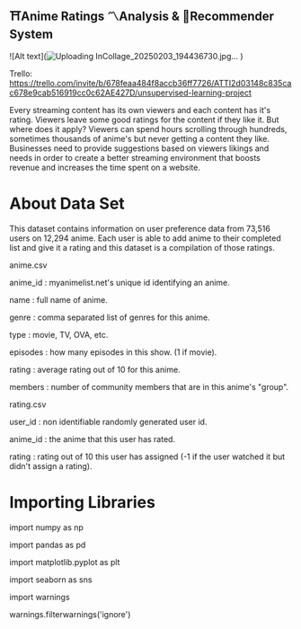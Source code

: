 ## ⛩️Anime Ratings 〽️Analysis & 🤖Recommender System

![Alt text](![Uploading InCollage_20250203_194436730.jpg…]()
)


Trello: https://trello.com/invite/b/678feaa484f8accb36ff7726/ATTI2d03148c835cac678e9cab516919cc0c62AE427D/unsupervised-learning-project

Every streaming content has its own viewers and each content has it's rating. Viewers leave some good ratings for the content if they like it. But where does it apply? Viewers can spend hours scrolling through hundreds, sometimes thousands of anime's but never getting a content they like. Businesses need to provide suggestions based on viewers likings and needs in order to create a better streaming environment that boosts revenue and increases the time spent on a website.

# About Data Set

This dataset contains information on user preference data from 73,516 users on 12,294 anime. Each user is able to add anime to their completed list and give it a rating and this dataset is a compilation of those ratings.

anime.csv

anime_id : myanimelist.net's unique id identifying an anime.

name : full name of anime.

genre : comma separated list of genres for this anime.

type : movie, TV, OVA, etc.

episodes : how many episodes in this show. (1 if movie).

rating : average rating out of 10 for this anime.

members : number of community members that are in this anime's "group".

rating.csv


user_id : non identifiable randomly generated user id.

anime_id : the anime that this user has rated.

rating : rating out of 10 this user has assigned (-1 if the user watched it but didn't assign a rating).


# Importing Libraries

import numpy as np

import pandas as pd

import matplotlib.pyplot as plt

import seaborn as sns

import warnings

warnings.filterwarnings('ignore')
